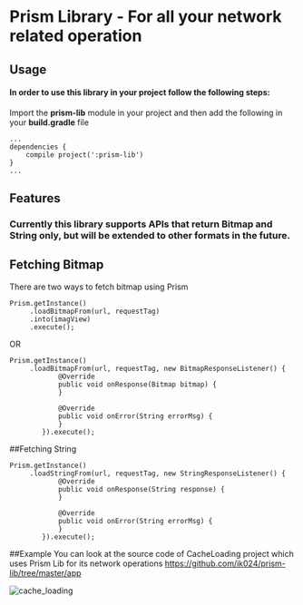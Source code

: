 # Prism Library - For all your network related operation

## Usage
#### In order to use this library in your project follow the following steps:

Import the **prism-lib** module in your project and then add the following in your
 **build.gradle** file

```
...
dependencies {
    compile project(':prism-lib')
}
...
```

## Features
### Currently this library supports APIs that return Bitmap and String only, but will be extended to other formats in the future.

## Fetching Bitmap
There are two ways to fetch bitmap using Prism

```
Prism.getInstance()
     .loadBitmapFrom(url, requestTag)
     .into(imagView)
     .execute();
```

OR

```
Prism.getInstance()
     .loadBitmapFrom(url, requestTag, new BitmapResponseListener() {
            @Override
            public void onResponse(Bitmap bitmap) {
            }

            @Override
            public void onError(String errorMsg) {
            }
        }).execute();
```

##Fetching String
```
Prism.getInstance()
     .loadStringFrom(url, requestTag, new StringResponseListener() {
            @Override
            public void onResponse(String response) {
            }

            @Override
            public void onError(String errorMsg) {
            }
        }).execute();
```
##Example
You can look at the source code of CacheLoading project which uses Prism Lib for its network operations
https://github.com/ik024/prism-lib/tree/master/app

![cache_loading](https://cloud.githubusercontent.com/assets/4861930/22620332/a37ab952-eb2f-11e6-931c-48eda752edc8.gif)


